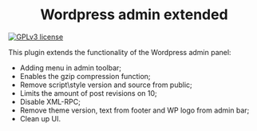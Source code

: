 <h1 align="center">Wordpress admin extended</h1>

[![GPLv3 license](https://img.shields.io/badge/License-GPLv3-blue.svg)](http://perso.crans.org/besson/LICENSE.html)

This plugin extends the functionality of the Wordpress admin panel:
* Adding menu in admin toolbar;
* Enables the gzip compression function;
* Remove script\style version and source from public;
* Limits the amount of post revisions on 10;
* Disable XML-RPC;
* Remove theme version, text from footer and WP logo from admin bar;
* Clean up UI.